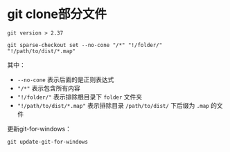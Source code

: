 # git clone部分文件

`git version > 2.37`

```shell
git sparse-checkout set --no-cone "/*" "!/folder/" "!/path/to/dist/*.map"
```

其中：
+ `--no-cone` 表示后面的是正则表达式
+ `"/*"` 表示包含所有内容
+ `"!/folder/"` 表示排除根目录下 `folder` 文件夹
+ `"!/path/to/dist/*.map"` 表示排除目录 `/path/to/dist/` 下后缀为 `.map` 的文件

更新git-for-windows：

```shell
git update-git-for-windows
```
